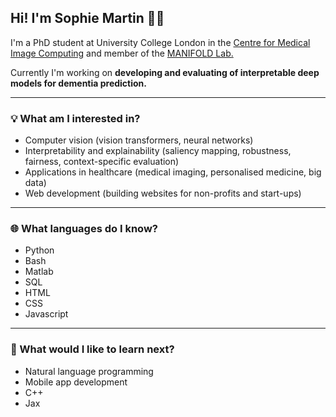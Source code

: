 ## Hi! I'm Sophie Martin 👋🏽 

I'm a PhD student at University College London in the [Centre for Medical Image Computing](https://www.ucl.ac.uk/medical-image-computing/centre-medical-image-computing-cmic) and member of the [MANIFOLD Lab.](https://manifold-lab.netlify.app)

Currently I'm working on **developing and evaluating of interpretable deep models for dementia prediction.**

---
### 💡 What am I interested in? ###

- Computer vision (vision transformers, neural networks)
- Interpretability and explainability (saliency mapping, robustness, fairness, context-specific evaluation) 
- Applications in healthcare (medical imaging, personalised medicine, big data) 
- Web development (building websites for non-profits and start-ups)

---

### 🌐 What languages do I know? ###

- Python
- Bash
- Matlab
- SQL
- HTML
- CSS
- Javascript

---
### 🌱 What would I like to learn next? ###

- Natural language programming
- Mobile app development
- C++
- Jax



<!--
**sophmrtn/sophmrtn** is a ✨ _special_ ✨ repository because its `README.md` (this file) appears on your GitHub profile.

Here are some ideas to get you started:

- 🔭 I’m currently working on ...
- 🌱 I’m currently learning ...
- 👯 I’m looking to collaborate on ...
- 🤔 I’m looking for help with ...
- 💬 Ask me about ...
- 📫 How to reach me: ...
- 😄 Pronouns: ...
- ⚡ Fun fact: ...
-->
